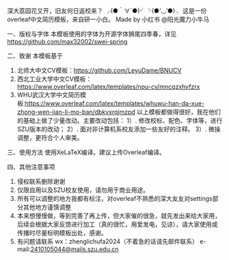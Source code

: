 深大荔园花又开，旧友何日返校来？  ╭(●｀∀´●)╯╰(●’◡’●)╮
这是一份overleaf中文简历模板，来自研一小白。
Made by 小红书 @阳光魔力小牛马

一、版权与字体
本模板使用的字体为开源字体狮尾四季春，详见
https://github.com/max32002/swei-spring

二、致谢
本模板基于
1. 北师大中文CV模板：https://github.com/LeyuDame/BNUCV
2. 西北工业大学中文CV模板：https://www.overleaf.com/latex/templates/npu-cv/mncqzxhvfzrx
3. WHU武汉大学中文简历模板:https://www.overleaf.com/latex/templates/whuwu-han-da-xue-zhong-wen-jian-li-mo-ban/dbkvxrqjmzpd
   以上模板都做得很好，我在他们的基础上做了少量改动。主要改动包括：
   1）. 修改校标、配色、字体等，进行SZU版本的改动；
   2）. 面对非计算机系校友添加一些友好的注释。
   3）. 微操调整，更符合个人审美。

三、使用方法
使用XeLaTeX编译。建议上传Overleaf编译。

四、其他注意事项
1. 侵权联系删除谢谢
2. 仅限自用以及SZU校友使用，请勿用于商业用途。
3. 所有可以调整的地方我都有标注，对overleaf不熟悉的深大友友对settings部分其他地方谨慎调整
4. 本来想慢慢做，等到完善了再上传，但大家催的很急，就先发出来给大家用，后续会根据大家反馈进行加工（真的很忙，用爱发电，见谅），请大家使用或传播时尽量标明模板出处，感谢。
5. 有问题请联系 wx：zhenglichufa2024（不着急的话请先邮件联系）
              e-mail:2410105044@mails.szu.edu.cn
